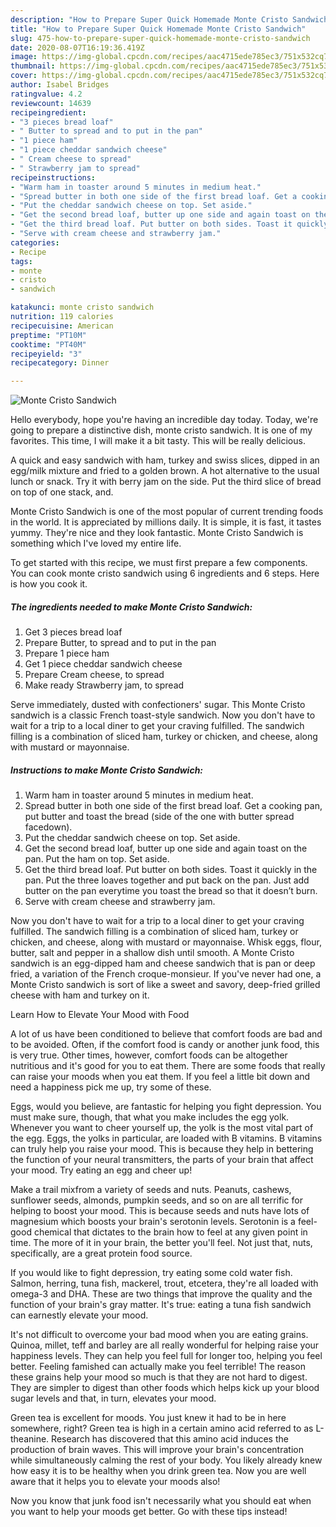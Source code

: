 ```yaml
---
description: "How to Prepare Super Quick Homemade Monte Cristo Sandwich"
title: "How to Prepare Super Quick Homemade Monte Cristo Sandwich"
slug: 475-how-to-prepare-super-quick-homemade-monte-cristo-sandwich
date: 2020-08-07T16:19:36.419Z
image: https://img-global.cpcdn.com/recipes/aac4715ede785ec3/751x532cq70/monte-cristo-sandwich-recipe-main-photo.jpg
thumbnail: https://img-global.cpcdn.com/recipes/aac4715ede785ec3/751x532cq70/monte-cristo-sandwich-recipe-main-photo.jpg
cover: https://img-global.cpcdn.com/recipes/aac4715ede785ec3/751x532cq70/monte-cristo-sandwich-recipe-main-photo.jpg
author: Isabel Bridges
ratingvalue: 4.2
reviewcount: 14639
recipeingredient:
- "3 pieces bread loaf"
- " Butter to spread and to put in the pan"
- "1 piece ham"
- "1 piece cheddar sandwich cheese"
- " Cream cheese to spread"
- " Strawberry jam to spread"
recipeinstructions:
- "Warm ham in toaster around 5 minutes in medium heat."
- "Spread butter in both one side of the first bread loaf. Get a cooking pan, put butter and toast the bread (side of the one with butter spread facedown)."
- "Put the cheddar sandwich cheese on top. Set aside."
- "Get the second bread loaf, butter up one side and again toast on the pan. Put the ham on top. Set aside."
- "Get the third bread loaf. Put butter on both sides. Toast it quickly in the pan. Put the three loaves together and put back on the pan. Just add butter on the pan everytime you toast the bread so that it doesn’t burn."
- "Serve with cream cheese and strawberry jam."
categories:
- Recipe
tags:
- monte
- cristo
- sandwich

katakunci: monte cristo sandwich 
nutrition: 119 calories
recipecuisine: American
preptime: "PT10M"
cooktime: "PT40M"
recipeyield: "3"
recipecategory: Dinner

---
```



![Monte Cristo Sandwich](https://img-global.cpcdn.com/recipes/aac4715ede785ec3/751x532cq70/monte-cristo-sandwich-recipe-main-photo.jpg)

Hello everybody, hope you're having an incredible day today. Today, we're going to prepare a distinctive dish, monte cristo sandwich. It is one of my favorites. This time, I will make it a bit tasty. This will be really delicious.

A quick and easy sandwich with ham, turkey and swiss slices, dipped in an egg/milk mixture and fried to a golden brown. A hot alternative to the usual lunch or snack. Try it with berry jam on the side. Put the third slice of bread on top of one stack, and.

Monte Cristo Sandwich is one of the most popular of current trending foods in the world. It is appreciated by millions daily. It is simple, it is fast, it tastes yummy. They're nice and they look fantastic. Monte Cristo Sandwich is something which I've loved my entire life.


To get started with this recipe, we must first prepare a few components. You can cook monte cristo sandwich using 6 ingredients and 6 steps. Here is how you cook it.

<!--inarticleads1-->

##### The ingredients needed to make Monte Cristo Sandwich:

1. Get 3 pieces bread loaf
1. Prepare  Butter, to spread and to put in the pan
1. Prepare 1 piece ham
1. Get 1 piece cheddar sandwich cheese
1. Prepare  Cream cheese, to spread
1. Make ready  Strawberry jam, to spread


Serve immediately, dusted with confectioners&#39; sugar. This Monte Cristo sandwich is a classic French toast-style sandwich. Now you don&#39;t have to wait for a trip to a local diner to get your craving fulfilled. The sandwich filling is a combination of sliced ham, turkey or chicken, and cheese, along with mustard or mayonnaise. 

<!--inarticleads2-->

##### Instructions to make Monte Cristo Sandwich:

1. Warm ham in toaster around 5 minutes in medium heat.
1. Spread butter in both one side of the first bread loaf. Get a cooking pan, put butter and toast the bread (side of the one with butter spread facedown).
1. Put the cheddar sandwich cheese on top. Set aside.
1. Get the second bread loaf, butter up one side and again toast on the pan. Put the ham on top. Set aside.
1. Get the third bread loaf. Put butter on both sides. Toast it quickly in the pan. Put the three loaves together and put back on the pan. Just add butter on the pan everytime you toast the bread so that it doesn’t burn.
1. Serve with cream cheese and strawberry jam.


Now you don&#39;t have to wait for a trip to a local diner to get your craving fulfilled. The sandwich filling is a combination of sliced ham, turkey or chicken, and cheese, along with mustard or mayonnaise. Whisk eggs, flour, butter, salt and pepper in a shallow dish until smooth. A Monte Cristo sandwich is an egg-dipped ham and cheese sandwich that is pan or deep fried, a variation of the French croque-monsieur. If you&#39;ve never had one, a Monte Cristo sandwich is sort of like a sweet and savory, deep-fried grilled cheese with ham and turkey on it. 

Learn How to Elevate Your Mood with Food


A lot of us have been conditioned to believe that comfort foods are bad and to be avoided. Often, if the comfort food is candy or another junk food, this is very true. Other times, however, comfort foods can be altogether nutritious and it's good for you to eat them. There are some foods that really can raise your moods when you eat them. If you feel a little bit down and need a happiness pick me up, try some of these.

Eggs, would you believe, are fantastic for helping you fight depression. You must make sure, though, that what you make includes the egg yolk. Whenever you want to cheer yourself up, the yolk is the most vital part of the egg. Eggs, the yolks in particular, are loaded with B vitamins. B vitamins can truly help you raise your mood. This is because they help in bettering the function of your neural transmitters, the parts of your brain that affect your mood. Try eating an egg and cheer up!

Make a trail mixfrom a variety of seeds and nuts. Peanuts, cashews, sunflower seeds, almonds, pumpkin seeds, and so on are all terrific for helping to boost your mood. This is because seeds and nuts have lots of magnesium which boosts your brain's serotonin levels. Serotonin is a feel-good chemical that dictates to the brain how to feel at any given point in time. The more of it in your brain, the better you'll feel. Not just that, nuts, specifically, are a great protein food source.

If you would like to fight depression, try eating some cold water fish. Salmon, herring, tuna fish, mackerel, trout, etcetera, they're all loaded with omega-3 and DHA. These are two things that improve the quality and the function of your brain's gray matter. It's true: eating a tuna fish sandwich can earnestly elevate your mood. 

It's not difficult to overcome your bad mood when you are eating grains. Quinoa, millet, teff and barley are all really wonderful for helping raise your happiness levels. They can help you feel full for longer too, helping you feel better. Feeling famished can actually make you feel terrible! The reason these grains help your mood so much is that they are not hard to digest. They are simpler to digest than other foods which helps kick up your blood sugar levels and that, in turn, elevates your mood.

Green tea is excellent for moods. You just knew it had to be in here somewhere, right? Green tea is high in a certain amino acid referred to as L-theanine. Research has discovered that this amino acid induces the production of brain waves. This will improve your brain's concentration while simultaneously calming the rest of your body. You likely already knew how easy it is to be healthy when you drink green tea. Now you are well aware that it helps you to elevate your moods also!

Now you know that junk food isn't necessarily what you should eat when you want to help your moods get better. Go  with  these tips  instead!

